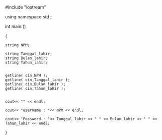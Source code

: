 #include "iostream"

using namespace std ;

int main ()

{

	string NPM;
	
	string Tanggal_lahir;
	string Bulan_lahir;
	string Tahun_lahir;
	
	
	getline( cin,NPM );
	getline( cin,Tanggal_lahir );
	getline( cin,Bulan_lahir );
	getline( cin,Tahun_lahir );
	
	
	cout<< "" << endl;
	
	cout<< "username : "<< NPM << endl;
	
	cout<< "Password : "<< Tanggal_lahir << " " << Bulan_lahir << " " << Tahun_lahir << endl;
	
}
